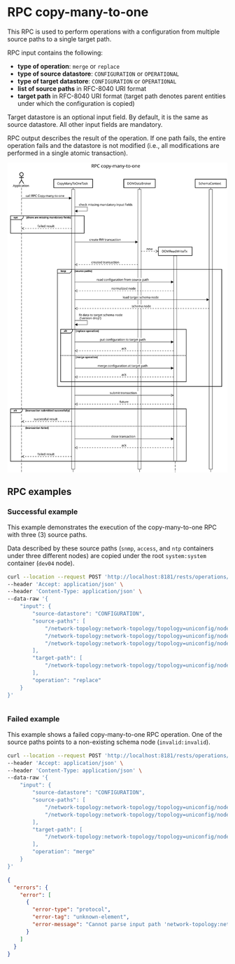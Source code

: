 # RPC copy-many-to-one

This RPC is used to perform operations with a configuration from multiple source paths to a single target path.

RPC input contains the following:

* **type of operation**: `merge` or `replace`
* **type of source datastore**: `CONFIGURATION` or `OPERATIONAL`
* **type of target datastore**: `CONFIGURATION` or `OPERATIONAL`
* **list of source paths** in RFC-8040 URI format
* **target path** in RFC-8040 URI format (target path denotes parent
    entities under which the configuration is copied)

Target datastore is an optional input field. By default, it is the same as source datastore. All other input fields are mandatory.

RPC output describes the result of the operation. If one path fails, the entire operation fails and the datastore is not modified (i.e., all modifications are performed in a single atomic transaction).

![RPC copy-many-to-one](copy-many-to-one.svg)

## RPC examples

### Successful example

This example demonstrates the execution of the copy-many-to-one RPC with three (3) source paths.

Data described by these source paths (`snmp`, `access`, and `ntp` containers under three different nodes) are copied under the root `system:system` container (`dev04` node).

```bash RPC Request
curl --location --request POST 'http://localhost:8181/rests/operations/subtree-manager:copy-many-to-one' \
--header 'Accept: application/json' \
--header 'Content-Type: application/json' \
--data-raw '{
    "input": {
        "source-datastore": "CONFIGURATION",
        "source-paths": [
            "/network-topology:network-topology/topology=uniconfig/node=dev01/configuration/system:system/snmp",
            "/network-topology:network-topology/topology=uniconfig/node=dev02/configuration/system:system/access",
            "/network-topology:network-topology/topology=uniconfig/node=dev03/configuration/system:system/ntp"
        ],
        "target-path": [
            "/network-topology:network-topology/topology=uniconfig/node=dev04/configuration/system:system"
        ],
        "operation": "replace"
    }
}'
```

```RPC Response, Status: 200
```

### Failed example

This example shows a failed copy-many-to-one RPC operation. One of the source paths points to a non-existing schema node (`invalid:invalid`).

```bash RPC Request
curl --location --request POST 'http://localhost:8181/rests/operations/subtree-manager:copy-many-to-one' \
--header 'Accept: application/json' \
--header 'Content-Type: application/json' \
--data-raw '{
    "input": {
        "source-datastore": "CONFIGURATION",
        "source-paths": [
            "/network-topology:network-topology/topology=uniconfig/node=dev01/configuration/invalid:invalid",
            "/network-topology:network-topology/topology=uniconfig/node=dev01/configuration/system:system/users"
        ],
        "target-path": [
            "/network-topology:network-topology/topology=uniconfig/node=dev02/configuration/system:system"
        ],
        "operation": "merge"
    }
}'
```

```json RPC Response, Status: 400
{
  "errors": {
    "error": [
      {
        "error-type": "protocol",
        "error-tag": "unknown-element",
        "error-message": "Cannot parse input path 'network-topology:network-topology/topology=uniconfig/node=dev01/configuration/invalid:invalid' - Failed to lookup for module with name 'invalid'."
      }
    ]
  }
}
```